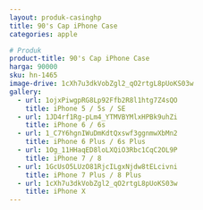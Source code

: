 ```yaml
---
layout: produk-casinghp
title: 90's Cap iPhone Case
categories: apple

# Produk
product-title: 90's Cap iPhone Case
harga: 90000
sku: hn-1465
image-drive: 1cXh7u3dkVobZgl2_qO2rtgL8pUoKS03w
gallery:
  - url: 1ojxPiwgpRG8Lp92Ffb2R8l1htg7Z4sQO
    title: iPhone 5 / 5s / SE
  - url: 1JD4rf1Rg-pLm4_YTMVBYMlxHPBk9uhZi
    title: iPhone 6 / 6s
  - url: 1_C7Y6hgnIWuDmKdtQxswf3ggnmwXbMn2
    title: iPhone 6 Plus / 6s Plus
  - url: 1Og_11HHaqED8loLXQiO3Rbc1CqC2OL9P
    title: iPhone 7 / 8
  - url: 1GcUsO5LUzO81RjcILgxNjdw8tELcivni
    title: iPhone 7 Plus / 8 Plus
  - url: 1cXh7u3dkVobZgl2_qO2rtgL8pUoKS03w
    title: iPhone X
---
```

